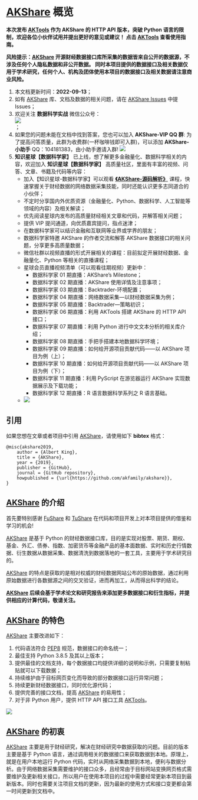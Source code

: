 # [AKShare](https://github.com/akfamily/akshare) 概览

**本次发布 [AKTools](https://github.com/akfamily/aktools) 作为 AKShare 的 HTTP API 版本，突破 Python 语言的限制，欢迎各位小伙伴试用并提出更好的意见或建议！
点击 [AKTools](https://github.com/akfamily/aktools) 查看使用指南。**

**风险提示：[AKShare](https://github.com/akfamily/akshare) 开源财经数据接口库所采集的数据皆来自公开的数据源，不涉及任何个人隐私数据和非公开数据。
同时本项目提供的数据接口及相关数据仅用于学术研究，任何个人、机构及团体使用本项目的数据接口及相关数据请注意商业风险。**

1. 本文档更新时间：**2022-09-13**；
2. 如有 [AKShare](https://github.com/akfamily/akshare) 库、文档及数据的相关问题，请在 [AKShare Issues](https://github.com/akfamily/akshare/issues) 中提 Issues；
3. 欢迎关注 **数据科学实战** 微信公众号：<div><img src="https://jfds-1252952517.cos.ap-chengdu.myqcloud.com/akshare/readme/qrcode/ds.png"></div>；
4. 如果您的问题未能在文档中找到答案，您也可以加入 **AKShare-VIP QQ 群**: 为了提高问答质量，此群为收费群(一杯咖啡钱即可入群)，可以添加 **AKShare-小助手** QQ：104181383，由小助手邀请入群! ![](https://jfds-1252952517.cos.ap-chengdu.myqcloud.com/akshare/readme/qrcode/qr_code_104181383.png)
5. **知识星球【数据科学家】** 已上线，想了解更多金融量化、数据科学相关的内容，欢迎加入 **知识星球【数据科学家】** 高质量社区，里面有丰富的视频、问答、文章、书籍及代码等内容：
    - 加入【知识星球-数据科学家】可以观看 **[《AKShare-源码解析》](https://mp.weixin.qq.com/s?__biz=MzI3MzYwODk2MQ==&mid=2247492193&idx=2&sn=a02b305b57a4b0756d5842494de96011&chksm=eb221a0fdc5593196168927217fc8b5486ab43e479f13cc643096069bb829e4a50067534a0b2&mpshare=1&scene=23&srcid=0316bvNDuCQ9P2E08BgK1Bnt&sharer_sharetime=1647406328931&sharer_shareid=2a5935b93d26c84266d2170040c3643c#rd)** 课程，快速掌握关于财经数据的网络数据采集技能，同时还能认识更多志同道合的小伙伴；
    - 不定时分享国内外优质资源（金融量化、Python、数据科学、人工智能等领域的内容）及相关解读；
    - 优先阅读星球内发布的高质量财经相关文章和代码，并解答相关问题；
    - 提供 VIP 提问通道，向优质嘉宾提问，指点迷津；
    - 在数据科学家可以结识金融和互联网等业界或学界的朋友；
    - 数据科学家特邀 AKShare 的作者交流和解答 AKShare 数据接口的相关问题，分享更多高质量数据；
    - 微信社群以视频直播的形式开展相关的课程：目前拟定开展财经数据、金融量化、Python 等相关的直播课程；
    - 星球会员直播视频清单（可以观看往期视频）更新中：
        - 数据科学家 01 期直播：AKShare’s Milestone；
        - 数据科学家 02 期直播：AKShare 使用详情及注意事项；
        - 数据科学家 03 期直播：Backtrader-环境配置；
        - 数据科学家 04 期直播：网络数据采集—以财经数据采集为例；
        - 数据科学家 05 期直播：Backtrader—策略初识；
        - 数据科学家 06 期直播：利用 AKTools 搭建 AKShare 的 HTTP API 接口；
        - 数据科学家 07 期直播：利用 Python 进行中文文本分析的相关库介绍；
        - 数据科学家 08 期直播：手把手搭建本地数据科学环境；
        - 数据科学家 09 期直播：如何给开源项目贡献代码——以 AKShare 项目为例（上）；
        - 数据科学家 10 期直播：如何给开源项目贡献代码——以 AKShare 项目为例（下）；
        - 数据科学家 11 期直播：利用 PyScript 在游览器运行 AKShare 实现数据展示及下载功能；
        - 数据科学家 12 期直播：R 语言数据科学系列之 R 语言基础。
    - ![](https://jfds-1252952517.cos.ap-chengdu.myqcloud.com/akshare/readme/qrcode/data_scientist.png)

## 引用

如果您想在文章或者项目中引用 [AKShare](https://github.com/akfamily/akshare/)，请使用如下 **bibtex** 格式：

```
@misc{akshare2019,
    author = {Albert King},
    title = {AKShare},
    year = {2019},
    publisher = {GitHub},
    journal = {GitHub repository},
    howpublished = {\url{https://github.com/akfamily/akshare}},
}
```

## [AKShare](https://github.com/akfamily/akshare) 的介绍

首先要特别感谢 [FuShare](https://github.com/jindaxiang/fushare) 和 [TuShare](https://github.com/waditu/tushare) 在代码和项目开发上对本项目提供的借鉴和学习的机会!

[AKShare](https://github.com/akfamily/akshare) 是基于 Python 的财经数据接口库，目的是实现对股票、期货、期权、基金、外汇、债券、指数、加密货币等金融产品的基本面数据、实时和历史行情数据、衍生数据从数据采集、数据清洗到数据落地的一套工具，主要用于学术研究目的。

[AKShare](https://github.com/akfamily/akshare) 的特点是获取的是相对权威的财经数据网站公布的原始数据，通过利用原始数据进行各数据源之间的交叉验证，进而再加工，从而得出科学的结论。

**[AKShare](https://github.com/akfamily/akshare) 后续会基于学术论文和研究报告来添加更多数据接口和衍生指标，并提供相应的计算代码，敬请关注。**

## [AKShare](https://github.com/akfamily/akshare) 的特色

[AKShare](https://github.com/akfamily/akshare) 主要改进如下：

1. 代码语法符合 [PEP8](https://www.python.org/dev/peps/pep-0008) 规范，数据接口的命名统一；
2. 最佳支持 Python 3.8.5 及其以上版本；
3. 提供最佳的文档支持，每个数据接口均提供详细的说明和示例，只需要复制粘贴就可以下载数据；
4. 持续维护由于目标网页变化而导致的部分数据接口运行异常问题；
5. 持续更新财经数据接口，同时优化源代码；
6. 提供完善的接口文档，提高 [AKShare](https://github.com/akfamily/akshare) 的易用性；
7. 对于非 Python 用户，提供 HTTP API 接口工具 [AKTools](https://aktools.readthedocs.io/)。

![](https://jfds-1252952517.cos.ap-chengdu.myqcloud.com/akshare/readme/mindmap/AKShare.svg)

## [AKShare](https://github.com/akfamily/akshare) 的初衷

[AKShare](https://github.com/akfamily/akshare) 主要是用于财经研究，解决在财经研究中数据获取的问题。目前的版本主要是基于 Python
语言，通过调用相关的数据接口来获取数据到本地。原理上，就是在用户本地运行 Python
代码，实时从网络采集数据到本地，便利与数据分析。由于网络数据采集需要维护的接口众多，且经常由于目标网站变换网页格式需要维护及更新相关接口，所以用户在使用本项目的过程中需要经常更新本项目到最新版本。同时也需要关注项目文档的更新，因为最新的使用方式和接口变更都会第一时间更新到文档中。

